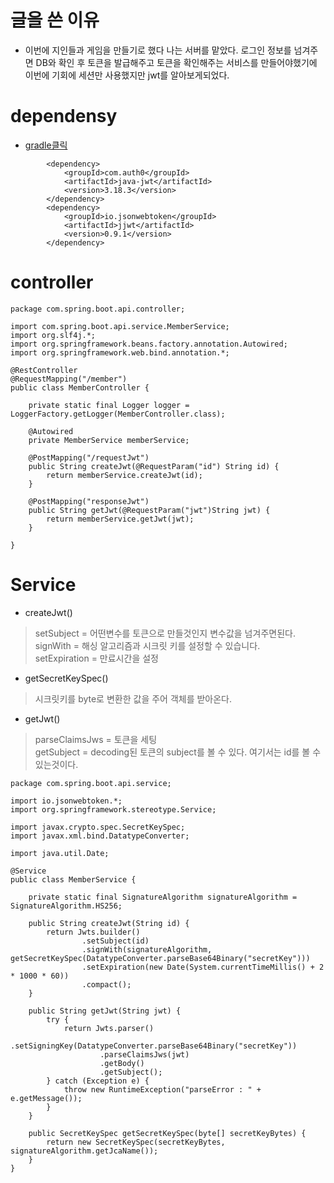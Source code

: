 # 글을 쓴 이유
- 이번에 지인들과 게임을 만들기로 했다 나는 서버를 맡았다. 로그인 정보를 넘겨주면 DB와 확인 후 토큰을 발급해주고 토큰을 확인해주는 서비스를 만들어야했기에 이번에 기회에 세션만 사용했지만 jwt를 알아보게되었다.

# dependensy  
- [gradle클릭](https://mvnrepository.com)
```
        <dependency>
            <groupId>com.auth0</groupId>
            <artifactId>java-jwt</artifactId>
            <version>3.18.3</version>
        </dependency>
        <dependency>
            <groupId>io.jsonwebtoken</groupId>
            <artifactId>jjwt</artifactId>
            <version>0.9.1</version>
        </dependency>
```  

# controller
```
package com.spring.boot.api.controller;

import com.spring.boot.api.service.MemberService;
import org.slf4j.*;
import org.springframework.beans.factory.annotation.Autowired;
import org.springframework.web.bind.annotation.*;

@RestController
@RequestMapping("/member")
public class MemberController {

    private static final Logger logger = LoggerFactory.getLogger(MemberController.class);

    @Autowired
    private MemberService memberService;

    @PostMapping("/requestJwt")
    public String createJwt(@RequestParam("id") String id) {
        return memberService.createJwt(id);
    }

    @PostMapping("responseJwt")
    public String getJwt(@RequestParam("jwt")String jwt) {
        return memberService.getJwt(jwt);
    }

}
```  

# Service
- createJwt()
> setSubject  = 어떤변수를 토큰으로 만들것인지 변수값을 넘겨주면된다.  
> signWith  =  해싱 알고리즘과 시크릿 키를 설정할 수 있습니다.  
> setExpiration = 만료시간을 설정  
- getSecretKeySpec()
> 시크릿키를 byte로 변환한 값을 주어 객체를 받아온다.
- getJwt()
> parseClaimsJws = 토큰을 세팅  
> getSubject = decoding된 토큰의 subject를 볼 수 있다.  여기서는 id를 볼 수 있는것이다.
```
package com.spring.boot.api.service;

import io.jsonwebtoken.*;
import org.springframework.stereotype.Service;

import javax.crypto.spec.SecretKeySpec;
import javax.xml.bind.DatatypeConverter;

import java.util.Date;

@Service
public class MemberService {

    private static final SignatureAlgorithm signatureAlgorithm = SignatureAlgorithm.HS256;

    public String createJwt(String id) {
        return Jwts.builder()
                .setSubject(id)
                .signWith(signatureAlgorithm, getSecretKeySpec(DatatypeConverter.parseBase64Binary("secretKey")))
                .setExpiration(new Date(System.currentTimeMillis() + 2 * 1000 * 60))
                .compact();
    }

    public String getJwt(String jwt) {
        try {
            return Jwts.parser()
                    .setSigningKey(DatatypeConverter.parseBase64Binary("secretKey"))
                    .parseClaimsJws(jwt)
                    .getBody()
                    .getSubject();
        } catch (Exception e) {
            throw new RuntimeException("parseError : " + e.getMessage());
        }
    }

    public SecretKeySpec getSecretKeySpec(byte[] secretKeyBytes) {
        return new SecretKeySpec(secretKeyBytes, signatureAlgorithm.getJcaName());
    }
}
```
